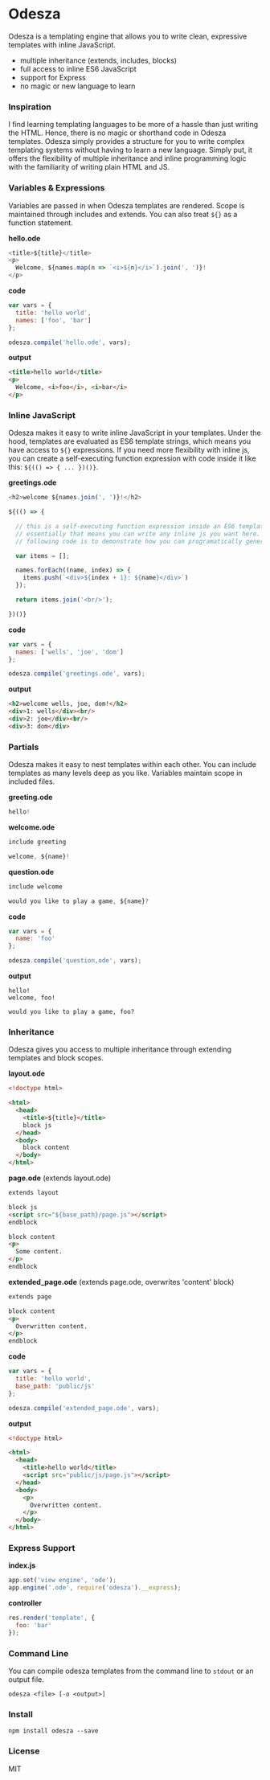 # Odesza

Odesza is a templating engine that allows you to write clean, expressive templates with inline JavaScript.

- multiple inheritance (extends, includes, blocks)
- full access to inline ES6 JavaScript
- support for Express
- no magic or new language to learn

### Inspiration
I find learning templating languages to be more of a hassle than just writing the HTML.  Hence, there is no magic or shorthand code in Odesza templates.  Odesza simply provides a structure for you to write complex templating systems without having to learn a new language.  Simply put, it offers the flexibility of multiple inheritance and inline programming logic with the familiarity of writing plain HTML and JS.  

### Variables & Expressions
Variables are passed in when Odesza templates are rendered. Scope is maintained through includes and extends.  You can also treat `${}` as a function statement.  

**hello.ode**
```javascript
<title>${title}</title>
<p>
  Welcome, ${names.map(n => `<i>${n}</i>`).join(', ')}!
</p>
```
**code**
```javascript
var vars = {
  title: 'hello world',
  names: ['foo', 'bar']
};

odesza.compile('hello.ode', vars);
```
**output**
```html
<title>hello world</title>
<p>
  Welcome, <i>foo</i>, <i>bar</i>
</p>
```

### Inline JavaScript
Odesza makes it easy to write inline JavaScript in your templates.  Under the hood, templates are evaluated as ES6 template strings, which means you have access to `${}` expressions.  If you need more flexibility with inline js, you can create a self-executing function expression with code inside it like this: `${(() => { ... })()}`.

**greetings.ode**
```javascript
<h2>welcome ${names.join(', ')}!</h2>

${(() => {

  // this is a self-executing function expression inside an ES6 template string.
  // essentially that means you can write any inline js you want here. the
  // following code is to demonstrate how you can programatically generate HTML.

  var items = [];

  names.forEach((name, index) => {
    items.push(`<div>${index + 1}: ${name}</div>`)
  });

  return items.join('<br/>');

})()}
```
**code**
```javascript
var vars = {
  names: ['wells', 'joe', 'dom']
};

odesza.compile('greetings.ode', vars);
```
**output**
```html
<h2>welcome wells, joe, dom!</h2>
<div>1: wells</div><br/>
<div>2: joe</div><br/>
<div>3: dom</div>
```

### Partials
Odesza makes it easy to nest templates within each other.  You can include templates as many levels deep as you like. Variables maintain scope in included files.

**greeting.ode**
```javascript
hello!
```
**welcome.ode**
```javascript
include greeting

welcome, ${name}!
```
**question.ode**
```javascript
include welcome

would you like to play a game, ${name}?
```
**code**
```javascript
var vars = {
  name: 'foo'
};

odesza.compile('question,ode', vars);
```
**output**
```
hello!
welcome, foo!

would you like to play a game, foo?
```

### Inheritance
Odesza gives you access to multiple inheritance through extending templates and block scopes.  

**layout.ode**
```html
<!doctype html>

<html>
  <head>
    <title>${title}</title>
    block js
  </head>
  <body>
    block content
  </body>
</html>
```
**page.ode** (extends layout.ode)
```html
extends layout

block js
<script src="${base_path}/page.js"></script>
endblock

block content
<p>
  Some content.
</p>
endblock
```
**extended_page.ode** (extends page.ode, overwrites 'content' block)
```html
extends page

block content
<p>
  Overwritten content.
</p>
endblock
```
**code**
```javascript
var vars = {
  title: 'hello world',
  base_path: 'public/js'
};

odesza.compile('extended_page.ode', vars);
```
**output**
```html
<!doctype html>

<html>
  <head>
    <title>hello world</title>
    <script src="public/js/page.js"></script>
  </head>
  <body>
    <p>
      Overwritten content.
    </p>
  </body>
</html>
```

### Express Support
**index.js**
```javascript
app.set('view engine', 'ode');
app.engine('.ode', require('odesza').__express);
```
**controller**
```javascript
res.render('template', {
  foo: 'bar'
});
```

### Command Line
You can compile odesza templates from the command line to `stdout` or an output file.
```
odesza <file> [-o <output>]
```

### Install
```
npm install odesza --save
```

### License
MIT
